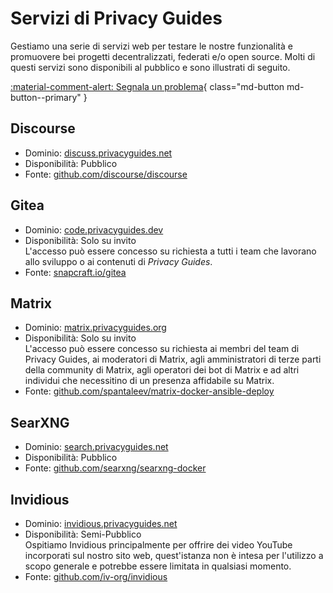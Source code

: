 # Servizi di Privacy Guides

Gestiamo una serie di servizi web per testare le nostre funzionalità e promuovere bei progetti decentralizzati, federati e/o open source. Molti di questi servizi sono disponibili al pubblico e sono illustrati di seguito.

[:material-comment-alert: Segnala un problema](https://discuss.privacyguides.net/c/services/2){ class="md-button md-button--primary" }

## Discourse

- Dominio: [discuss.privacyguides.net](https://discuss.privacyguides.net)
- Disponibilità: Pubblico
- Fonte: [github.com/discourse/discourse](https://github.com/discourse/discourse)

## Gitea

- Dominio: [code.privacyguides.dev](https://code.privacyguides.dev)
- Disponibilità: Solo su invito  
  L'accesso può essere concesso su richiesta a tutti i team che lavorano allo sviluppo o ai contenuti di *Privacy Guides*.
- Fonte: [snapcraft.io/gitea](https://snapcraft.io/gitea)

## Matrix

- Dominio: [matrix.privacyguides.org](https://matrix.privacyguides.org)
- Disponibilità: Solo su invito  
  L'accesso può essere concesso su richiesta ai membri del team di Privacy Guides, ai moderatori di Matrix, agli amministratori di terze parti della community di Matrix, agli operatori dei bot di Matrix e ad altri individui che necessitino di un presenza affidabile su Matrix.
- Fonte: [github.com/spantaleev/matrix-docker-ansible-deploy](https://github.com/spantaleev/matrix-docker-ansible-deploy)

## SearXNG

- Dominio: [search.privacyguides.net](https://search.privacyguides.net)
- Disponibilità: Pubblico
- Fonte: [github.com/searxng/searxng-docker](https://github.com/searxng/searxng-docker)

## Invidious

- Dominio: [invidious.privacyguides.net](https://invidious.privacyguides.net)
- Disponibilità: Semi-Pubblico  
  Ospitiamo Invidious principalmente per offrire dei video YouTube incorporati sul nostro sito web, quest'istanza non è intesa per l'utilizzo a scopo generale e potrebbe essere limitata in qualsiasi momento.
- Fonte: [github.com/iv-org/invidious](https://github.com/iv-org/invidious)
